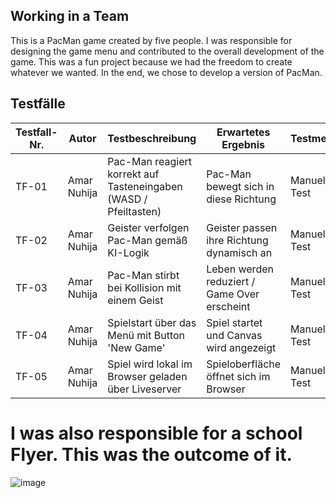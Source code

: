 ## Working in a Team


This is a PacMan game created by five people. I was responsible for designing the game menu and contributed to the overall development of the game.
This was a fun project because we had the freedom to create whatever we wanted. In the end, we chose to develop a version of PacMan. 

## Testfälle

| Testfall-Nr. | Autor           | Testbeschreibung                                                     | Erwartetes Ergebnis                                          | Testmethode     | Ergebnis | Unterschrift |
|--------------|------------------|-----------------------------------------------------------------------|---------------------------------------------------------------|------------------|----------|--------------|
| TF-01        | Amar Nuhija      | Pac-Man reagiert korrekt auf Tasteneingaben (WASD / Pfeiltasten)     | Pac-Man bewegt sich in diese Richtung                         | Manueller Test  | OK       |  ![image](https://github.com/user-attachments/assets/d1bda104-cd40-4c7c-a501-6ef611f3d81f)|
| TF-02        | Amar Nuhija      | Geister verfolgen Pac-Man gemäß KI-Logik                             | Geister passen ihre Richtung dynamisch an                     | Manueller Test  | OK       |  ![image](https://github.com/user-attachments/assets/9eb069d7-7316-4e65-8e07-ec1ac0e638eb)|
| TF-03        | Amar Nuhija      | Pac-Man stirbt bei Kollision mit einem Geist                         | Leben werden reduziert / Game Over erscheint                  | Manueller Test  | OK       |   ![image](https://github.com/user-attachments/assets/b3dd5291-53c5-467d-ab82-9e750f22c211)|
| TF-04        | Amar Nuhija      | Spielstart über das Menü mit Button 'New Game'                       | Spiel startet und Canvas wird angezeigt                       | Manueller Test  | OK       |   ![image](https://github.com/user-attachments/assets/8232f470-bd00-4f45-aaad-f5211aef214b)|
| TF-05        | Amar Nuhija      | Spiel wird lokal im Browser geladen über Liveserver                  | Spieloberfläche öffnet sich im Browser                        | Manueller Test  | OK       |  ![image](https://github.com/user-attachments/assets/059a7255-3007-439b-b841-a4564e90ee22)|




# I was also responsible for a school Flyer. This was the outcome of it.
![image](https://github.com/user-attachments/assets/8e3d5270-e4c8-4eb2-baa7-08f5d866c1cf)

